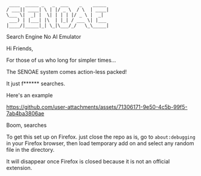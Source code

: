 ```

 ____  _____ _   _  ___    _    _____ 
/ ___|| ____| \ | |/ _ \  / \  | ____|
\___ \|  _| |  \| | | | |/ _ \ |  _|  
 ___) | |___| |\  | |_| / ___ \| |___ 
|____/|_____|_| \_|\___/_/   \_\_____|

```
Search Engine No AI Emulator


Hi Friends, 

For those of us who long for simpler times...

The SENOAE system comes action-less packed!

It just f****** searches.

Here's an example 


https://github.com/user-attachments/assets/71306171-9e50-4c5b-99f5-7ab4ba3806ae


Boom, searches

To get this set up on Firefox. just close the repo as is, go to `about:debugging` in your Firefox browser, then load temporary add on and select any random file in the directory. 

It will disappear once Firefox is closed because it is not an official extension. 
